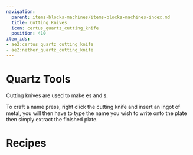 ```yaml
---
navigation:
  parent: items-blocks-machines/items-blocks-machines-index.md
  title: Cutting Knives
  icon: certus_quartz_cutting_knife
  position: 410
item_ids:
- ae2:certus_quartz_cutting_knife
- ae2:nether_quartz_cutting_knife
---
```

# Quartz Tools

<Row><ItemImage id="certus_quartz_cutting_knife" scale="4" /><ItemImage id="nether_quartz_cutting_knife" scale="4" /></Row>

Cutting knives are used to make <ItemLink id="name_press" />es and <ItemLink id="cable_anchor" />s.

To craft a name press, right click the cutting knife and insert an ingot of metal, you will then have to type the name you
wish to write onto the plate then simply extract the finished plate.

# Recipes

<Row><RecipeFor id="certus_quartz_cutting_knife" /><RecipeFor id="nether_quartz_cutting_knife" /></Row>